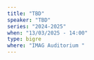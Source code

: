 ```yaml
---
title: "TBD"
speaker: "TBD"
series: "2024-2025"
when: "13/03/2025 - 14:00"
type: bigre
where: "IMAG Auditorium "
---
```

